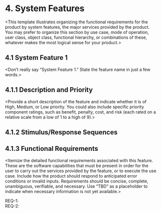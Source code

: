 # 4.	System Features

<This template illustrates organizing the functional requirements for the product by system features, the major services provided by the product. You may prefer to organize this section by use case, mode of operation, user class, object class, functional hierarchy, or combinations of these, whatever makes the most logical sense for your product.>

## 4.1	System Feature 1

<Don’t really say “System Feature 1.” State the feature name in just a few words.>

## 4.1.1	Description and Priority

<Provide a short description of the feature and indicate whether it is of High, Medium, or Low priority. You could also include specific priority component ratings, such as benefit, penalty, cost, and risk (each rated on a relative scale from a low of 1 to a high of 9).>

## 4.1.2	Stimulus/Response Sequences

<List the sequences of user actions and system responses that stimulate the behavior defined for this feature. These will correspond to the dialog elements associated with use cases.>

## 4.1.3	Functional Requirements

<Itemize the detailed functional requirements associated with this feature. These are the software capabilities that must be present in order for the user to carry out the services provided by the feature, or to execute the use case. Include how the product should respond to anticipated error conditions or invalid inputs. Requirements should be concise, complete, unambiguous, verifiable, and necessary. Use “TBD” as a placeholder to indicate when necessary information is not yet available.>

<Each requirement should be uniquely identified with a sequence number or a meaningful tag of some kind.>
	
REQ-1:	
REQ-2:
